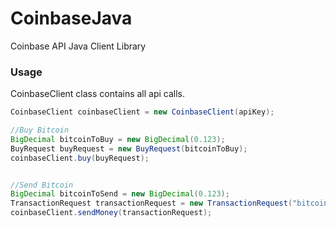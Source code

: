 CoinbaseJava
============

Coinbase API Java Client Library


### Usage

CoinbaseClient class contains all api calls.

```java
CoinbaseClient coinbaseClient = new CoinbaseClient(apiKey);

//Buy Bitcoin
BigDecimal bitcoinToBuy = new BigDecimal(0.123);
BuyRequest buyRequest = new BuyRequest(bitcoinToBuy);
coinbaseClient.buy(buyRequest);


//Send Bitcoin
BigDecimal bitcoinToSend = new BigDecimal(0.123);
TransactionRequest transactionRequest = new TransactionRequest("bitcoinAddress", bitcoinToSend, "Transaction Note");
coinbaseClient.sendMoney(transactionRequest);
```


